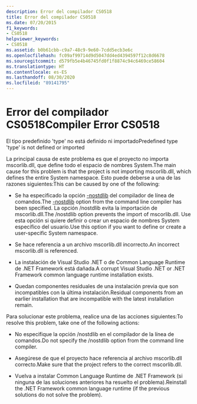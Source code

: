 ```yaml
---
description: Error del compilador CS0518
title: Error del compilador CS0518
ms.date: 07/20/2015
f1_keywords:
- CS0518
helpviewer_keywords:
- CS0518
ms.assetid: b0b61cbb-c9a7-48c9-9e60-7cdd5ecb3e6c
ms.openlocfilehash: fc09af99714d9d5047dd4ed4394597f12c8d6678
ms.sourcegitcommit: d579fb5e4b46745fd0f1f8874c94c6469ce58604
ms.translationtype: HT
ms.contentlocale: es-ES
ms.lasthandoff: 08/30/2020
ms.locfileid: "89141795"
---
```

# <a name="compiler-error-cs0518"></a><span data-ttu-id="c8939-103">Error del compilador CS0518</span><span class="sxs-lookup"><span data-stu-id="c8939-103">Compiler Error CS0518</span></span>
<span data-ttu-id="c8939-104">El tipo predefinido 'type' no está definido ni importado</span><span class="sxs-lookup"><span data-stu-id="c8939-104">Predefined type 'type' is not defined or imported</span></span>  
  
 <span data-ttu-id="c8939-105">La principal causa de este problema es que el proyecto no importa mscorlib.dll, que define todo el espacio de nombres System.</span><span class="sxs-lookup"><span data-stu-id="c8939-105">The main cause for this problem is that the project is not importing mscorlib.dll, which defines the entire System namespace.</span></span> <span data-ttu-id="c8939-106">Esto puede deberse a una de las razones siguientes:</span><span class="sxs-lookup"><span data-stu-id="c8939-106">This can be caused by one of the following:</span></span>  
  
- <span data-ttu-id="c8939-107">Se ha especificado la opción [-nostdlib](../compiler-options/nostdlib-compiler-option.md) del compilador de línea de comandos.</span><span class="sxs-lookup"><span data-stu-id="c8939-107">The [-nostdlib](../compiler-options/nostdlib-compiler-option.md) option from the command line compiler has been specified.</span></span> <span data-ttu-id="c8939-108">La opción /nostdlib evita la importación de mscorlib.dll.</span><span class="sxs-lookup"><span data-stu-id="c8939-108">The /nostdlib option prevents the import of mscorlib.dll.</span></span> <span data-ttu-id="c8939-109">Use esta opción si quiere definir o crear un espacio de nombres System específico del usuario.</span><span class="sxs-lookup"><span data-stu-id="c8939-109">Use this option if you want to define or create a user-specific System namespace.</span></span>  
  
- <span data-ttu-id="c8939-110">Se hace referencia a un archivo mscorlib.dll incorrecto.</span><span class="sxs-lookup"><span data-stu-id="c8939-110">An incorrect mscorlib.dll is referenced.</span></span>  
  
- <span data-ttu-id="c8939-111">La instalación de Visual Studio .NET o de Common Language Runtime de .NET Framework está dañada.</span><span class="sxs-lookup"><span data-stu-id="c8939-111">A corrupt Visual Studio .NET or .NET Framework common language runtime installation exists.</span></span>  
  
- <span data-ttu-id="c8939-112">Quedan componentes residuales de una instalación previa que son incompatibles con la última instalación.</span><span class="sxs-lookup"><span data-stu-id="c8939-112">Residual components from an earlier installation that are incompatible with the latest installation remain.</span></span>  
  
 <span data-ttu-id="c8939-113">Para solucionar este problema, realice una de las acciones siguientes:</span><span class="sxs-lookup"><span data-stu-id="c8939-113">To resolve this problem, take one of the following actions:</span></span>  
  
- <span data-ttu-id="c8939-114">No especifique la opción /nostdlib en el compilador de la línea de comandos.</span><span class="sxs-lookup"><span data-stu-id="c8939-114">Do not specify the /nostdlib option from the command line compiler.</span></span>  
  
- <span data-ttu-id="c8939-115">Asegúrese de que el proyecto hace referencia al archivo mscorlib.dll correcto.</span><span class="sxs-lookup"><span data-stu-id="c8939-115">Make sure that the project refers to the correct mscorlib.dll.</span></span>  
  
- <span data-ttu-id="c8939-116">Vuelva a instalar Common Language Runtime de .NET Framework (si ninguna de las soluciones anteriores ha resuelto el problema).</span><span class="sxs-lookup"><span data-stu-id="c8939-116">Reinstall the .NET Framework common language runtime (if the previous solutions do not solve the problem).</span></span>
